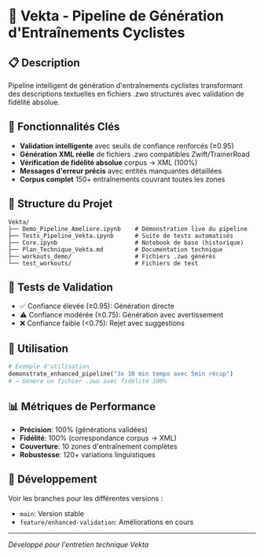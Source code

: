 # 🚀 Vekta - Pipeline de Génération d'Entraînements Cyclistes

## 📋 Description
Pipeline intelligent de génération d'entraînements cyclistes transformant des descriptions textuelles en fichiers .zwo structurés avec validation de fidélité absolue.

## 🎯 Fonctionnalités Clés
- **Validation intelligente** avec seuils de confiance renforcés (≥0.95)
- **Génération XML réelle** de fichiers .zwo compatibles Zwift/TrainerRoad
- **Vérification de fidélité absolue** corpus → XML (100%)
- **Messages d'erreur précis** avec entités manquantes détaillées
- **Corpus complet** 150+ entraînements couvrant toutes les zones

## 📁 Structure du Projet
```
Vekta/
├── Demo_Pipeline_Ameliore.ipynb    # Démonstration live du pipeline
├── Tests_Pipeline_Vekta.ipynb      # Suite de tests automatisés
├── Core.ipynb                      # Notebook de base (historique)
├── Plan_Technique_Vekta.md         # Documentation technique
├── workouts_demo/                  # Fichiers .zwo générés
└── test_workouts/                  # Fichiers de test
```

## 🧪 Tests de Validation
- ✅ Confiance élevée (≥0.95): Génération directe
- ⚠️ Confiance modérée (≥0.75): Génération avec avertissement  
- ❌ Confiance faible (<0.75): Rejet avec suggestions

## 🚀 Utilisation
```python
# Exemple d'utilisation
demonstrate_enhanced_pipeline("3x 10 min tempo avec 5min récup")
# → Génère un fichier .zwo avec fidélité 100%
```

## 📊 Métriques de Performance
- **Précision**: 100% (générations validées)
- **Fidélité**: 100% (correspondance corpus → XML)
- **Couverture**: 10 zones d'entraînement complètes
- **Robustesse**: 120+ variations linguistiques

## 🔧 Développement
Voir les branches pour les différentes versions :
- `main`: Version stable
- `feature/enhanced-validation`: Améliorations en cours

---
*Développé pour l'entretien technique Vekta* 